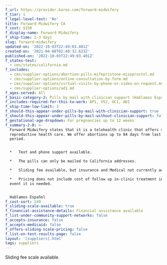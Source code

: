 ```yaml
---
f_url: https://provider.kareo.com/forward-midwifery
f_tier: 1
f_legal-level-text: 'No'
title: Forward Midwifery CA
f_cost: $150
f_display-name: Forward Midwifery
f_ship-time: 2-3 days
slug: forward-midwifery
updated-on: '2022-10-03T22:49:03.401Z'
created-on: '2021-04-08T02:48:32.623Z'
published-on: '2022-10-03T22:49:03.401Z'
f_states-test:
  - cms/states/california.md
f_includes:
  - cms/supplier-options/abortion-pills-mifepristone-misoprostol.md
  - cms/supplier-options/online-consultation-by-form.md
  - cms/supplier-options/virtual-visits-by-phone-or-video-on-request.md
  - cms/supplier-options/ad1.md
f_ages-served: All
f_basic-category-2: Pills by mail with clinician support (Hablamos Español)
f_includes-required-for-this-to-work: AP1, VV2, OC1, AD1
f_ship-time-low-limit: 3
f_should-this-appear-under-pills-by-mail-with-clinician-support: true
f_should-this-appear-under-pills-by-mail-without-clinician-support: false
f_gestational-age-dropdown: For pregnancies up to 12 weeks
f_summary-2-0: >-
  Forward Midwifery states that it is a telehealth clinic that offers sexual and
  reproductive health care. We offer abortions up to 84 days from last menstrual
  period.


  *   Text and phone support available.

  *   The pills can only be mailed to California addresses.

  *   Sliding fee available, but insurance and Medical not currently accepted.

  *   Pricing does not include cost of follow up in-clinic treatment in the rare
  event it is needed.


  Hablamos Español
f_cost-sort: 149
f_sliding-scale-available: true
f_financial-assistance-details: Financial assistance available
f_list-under-community-support-networks: false
f_accepts-insurance: false
f_accepts-medicaid: false
f_offers-sliding-scale-pricing: false
f_list-on-test-results-page: false
layout: '[suppliers].html'
tags: suppliers
---
```


Sliding fee scale available.

